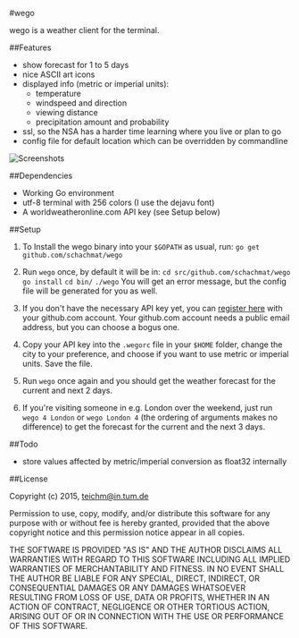 #wego

wego is a weather client for the terminal.

##Features

* show forecast for 1 to 5 days
* nice ASCII art icons
* displayed info (metric or imperial units):
  * temperature
  * windspeed and direction
  * viewing distance
  * precipitation amount and probability
* ssl, so the NSA has a harder time learning where you live or plan to go
* config file for default location which can be overridden by commandline

![Screenshots](http://schachmat.github.io/wego/wego.gif)

##Dependencies

* Working Go environment
* utf-8 terminal with 256 colors (I use the dejavu font)
* A worldweatheronline.com API key (see Setup below)

##Setup

1. To Install the wego binary into your `$GOPATH` as usual, run:
   `go get github.com/schachmat/wego`
2. Run `wego` once, by default it will be in: 
   `cd src/github.com/schachmat/wego`
   `go install`
   `cd bin/`
   `./wego`
   You will get an error message, but the config file will be generated for you as well.

3. If you don't have the necessary API key yet, you can [register
   here](https://developer.worldweatheronline.com/auth/register) with your
   github.com account. Your github.com account needs a public email address, but
   you can choose a bogus one.
4. Copy your API key into the `.wegorc` file in your `$HOME` folder, change
   the city to your preference, and choose if you want to use metric or imperial
   units. Save the file.
5. Run `wego` once again and you should get the weather forecast for the current
   and next 2 days.
6. If you're visiting someone in e.g. London over the weekend, just run
   `wego 4 London` or `wego London 4` (the ordering of arguments makes no
   difference) to get the forecast for the current and the next 3 days.

##Todo

* store values affected by metric/imperial conversion as float32 internally

##License

Copyright (c) 2015,  <teichm@in.tum.de>

Permission to use, copy, modify, and/or distribute this software for any purpose
with or without fee is hereby granted, provided that the above copyright notice
and this permission notice appear in all copies.

THE SOFTWARE IS PROVIDED "AS IS" AND THE AUTHOR DISCLAIMS ALL WARRANTIES WITH
REGARD TO THIS SOFTWARE INCLUDING ALL IMPLIED WARRANTIES OF MERCHANTABILITY AND
FITNESS. IN NO EVENT SHALL THE AUTHOR BE LIABLE FOR ANY SPECIAL, DIRECT,
INDIRECT, OR CONSEQUENTIAL DAMAGES OR ANY DAMAGES WHATSOEVER RESULTING FROM LOSS
OF USE, DATA OR PROFITS, WHETHER IN AN ACTION OF CONTRACT, NEGLIGENCE OR OTHER
TORTIOUS ACTION, ARISING OUT OF OR IN CONNECTION WITH THE USE OR PERFORMANCE OF
THIS SOFTWARE.
